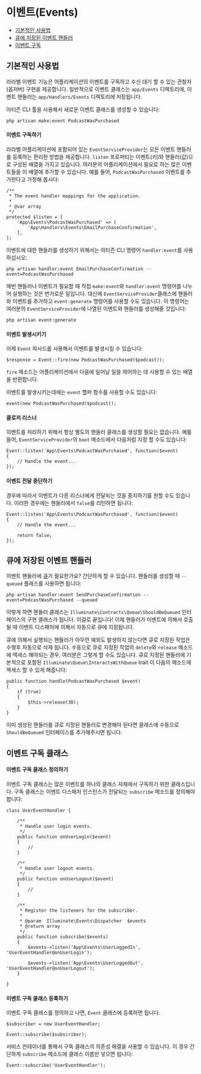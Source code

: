 # 이벤트(Events)

- [기본적인 사용법](#basic-usage)
- [큐에 저장된 이벤트 핸들러](#queued-event-handlers)
- [이벤트 구독](#event-subscribers)

<a name="basic-usage"></a>
## 기본적인 사용법

라라벨 이벤트 기능은 어플리케이션의 이벤트를 구독하고 수신 대기 할 수 있는 관찰자(옵저버) 구현을 제공합니다. 일반적으로 이벤트 클래스는 `app/Events` 디렉토리에, 이벤트 핸들러는 `app/Handlers/Events` 디렉토리에 저장됩니다. 

아티즌 CLI 툴을 사용해서 새로운 이벤트 클래스를 생성할 수 있습니다:

	php artisan make:event PodcastWasPurchased

#### 이벤트 구독하기

라라벨 어플리케이션에 포함되어 있는 `EventServiceProvider`는 모든 이벤트 핸들러를 등록하는 편리한 방법을 제공합니다. `listen` 프로퍼티는 이벤트(키)와 핸들러(값)으로 구성된 배열을 가지고 있습니다. 여러분의 어플리케이션에서 필요로 하는 많은 이벤트들을 이 배열에 추가할 수 있습니다. 예를 들어, `PodcastWasPurchased` 이벤트를 추가한다고 가정해 봅시다:

	/**
	 * The event handler mappings for the application.
	 *
	 * @var array
	 */
	protected $listen = [
		'App\Events\PodcastWasPurchased' => [
			'App\Handlers\Events\EmailPurchaseConfirmation',
		],
	];

이벤트에 대한 핸들러를 생성하기 위해서는 아티즌 CLI 명령어 `handler:event`를 사용하십시오:

	php artisan handler:event EmailPurchaseConfirmation --event=PodcastWasPurchased

매번 핸들러나 이벤트가 필요할 때 직접 `make:event`와 `handler:event` 명령어를 나누어 실행하는 것은 번거로운 일입니다. 대신에 `EventServiceProvider`클래스에 핸들러와 이벤트를 추가하고 `event:generate` 명령어를 사용할 수도 있습니다. 이 명령어는 여러분의 `EventServiceProvider`에 나열된 이벤트와 핸들러를 생성해줄 것입니다:

	php artisan event:generate

#### 이벤트 발생시키기 

이제 `Event` 파사드를 사용해서 이벤트를 발생시킬 수 있습니다:

	$response = Event::fire(new PodcastWasPurchased($podcast));

`fire` 메소드는 어플리케이션에서 다음에 일어날 일을 제어하는 데 사용할 수 있는 배열을 반환합니다.

이벤트를 발생시키는데에는 `event` 핼퍼 함수를 사용할 수도 있습니다:

	event(new PodcastWasPurchased($podcast));

#### 클로저 리스너

이벤트를 처리하기 위해서 항상 별도의 핸들러 클래스를 생성할 필요는 없습니다. 예를 들어, `EventServiceProvider`의 `boot` 메소드에서 다음처럼 지정 할 수도 있습니다:

	Event::listen('App\Events\PodcastWasPurchased', function($event)
	{
		// Handle the event...
	});

#### 이벤트 전달 중단하기

경우에 따라서 이벤트가 다른 리스너에게 전달되는 것을 중지하기를 원할 수도 있습니다. 이러한 경우에는 핸들러에서 `false`를 리턴하면 됩니다:

	Event::listen('App\Events\PodcastWasPurchased', function($event)
	{
		// Handle the event...

		return false;
	});

<a name="queued-event-handlers"></a>
## 큐에 저장된 이벤트 핸들러

이벤트 핸들러에 [큐](/docs/5.0/queues)가 필요한가요? 간단하게 할 수 있습니다. 핸들러를 생성할 때 `--queued` 플래스를 사용하면 됩니다:

	php artisan handler:event SendPurchaseConfirmation --event=PodcastWasPurchased --queued

이렇게 하면 핸들러 클래스는 `Illuminate\Contracts\Queue\ShouldBeQueued` 인터페이스의 구현 클래스가 됩니다. 이걸로 끝입니다! 이제 핸들러가 이벤트에 의해서 호출될 때 이벤트 디스패처에 의해서 자동으로 큐에 지정됩니다. 

큐에 의해서 실행되는 핸들러가 아무런 예외도 발생하지 않는다면 큐로 지정된 작업은 수행후 자동으로 삭제 됩니다. 수동으로 큐로 지정된 작업의 `delete`와 `release` 메소드에 액세스 해야되는 경우, 여러분은 그렇게 할 수도 있습니다. 큐로 지정된 핸들러에  기본적으로 포함된 `Illuminate\Queue\InteractsWithQueue` trait 이 다음의 메소드에 엑세스 할 수 있게 해줍니다:

	public function handle(PodcastWasPurchased $event)
	{
		if (true)
		{
			$this->release(30);
		}
	}

이미 생성된 핸들러를 큐로 지정된 핸들러로 변경해야 된다면 클래스에 수동으로 `ShouldBeQueued` 인터페이스를 추가해주시면 됩니다. 

<a name="event-subscribers"></a>
## 이벤트 구독 클래스 

#### 이벤트 구독 클래스 정의하기 

이벤트 구독 클래스는 많은 이벤트를 하나의 클래스 자체에서 구독하기 위한 클래스입니다. 구독 클래스는 이벤트 디스패처 인스턴스가 전달되는 `subscribe` 메소드를 정의해야 합니다:

	class UserEventHandler {

		/**
		 * Handle user login events.
		 */
		public function onUserLogin($event)
		{
			//
		}

		/**
		 * Handle user logout events.
		 */
		public function onUserLogout($event)
		{
			//
		}

		/**
		 * Register the listeners for the subscriber.
		 *
		 * @param  Illuminate\Events\Dispatcher  $events
		 * @return array
		 */
		public function subscribe($events)
		{
			$events->listen('App\Events\UserLoggedIn', 'UserEventHandler@onUserLogin');

			$events->listen('App\Events\UserLoggedOut', 'UserEventHandler@onUserLogout');
		}

	}

#### 이벤트 구독 클래스 등록하기

이벤트 구독 클래스를 정의하고 나면, `Event` 클래스에 등록하면 됩니다. 

	$subscriber = new UserEventHandler;

	Event::subscribe($subscriber);

서비스 컨테이너를 통해서 구독 클래스의 의존성 해결을 사용할 수 있습니다. 이 경우 간단하게 `subscribe` 메소드에 클래스 이름만 넣으면 됩니다:

	Event::subscribe('UserEventHandler');

